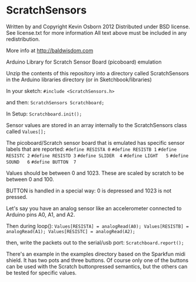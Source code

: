 ScratchSensors
==============
Written by and Copyright Kevin Osborn 2012
Distributed under BSD license. See license.txt for more information
All text above must be included in any redistribution.

More info at http://baldwisdom.com


Arduino Library for Scratch Sensor Board (picoboard) emulation

Unzip the contents of this repository into a directory called ScratchSensors
in the Arduino libraries directory (or in Sketchbook/libraries)

In your sketch:
`#include <ScratchSensors.h>`

and then:
`ScratchSensors Scratchboard;`

In Setup:
`Scratchboard.init();`

Sensor values are stored in an array internally to the ScratchSensors class
called `Values[];`

The picoboard/Scratch sensor board that is emulated has specific sensor labels
that are reported:
`#define RESISTA 0`
`#define RESISTB 1`
`#define RESISTC 2`
`#define RESISTD 3`
`#define SLIDER  4`
`#define LIGHT   5`
`#define SOUND   6`
`#define BUTTON  7`

Values should be between 0 and 1023. These are scaled by scratch to be 
between 0 and 100.

BUTTON is handled in a special way: 0 is depressed and 1023 is not pressed.

Let's say you have an analog sensor like an accelerometer connected to Arduino
pins A0, A1, and A2.

Then during loop():
`Values[RESISTA] = analogRead(A0);
Values[RESISTB] = analogRead(A1);
Values[RESISTC] = analogRead(A2);`

then, write the packets out to the serial/usb port:
`Scratchboard.report();`

There's an example in the examples directory based on the Sparkfun midi shield.
It has two pots and three buttons. Of course only one of the buttons can be 
used with the Scratch buttonpressed semantics, but the others can be tested
for specific values.